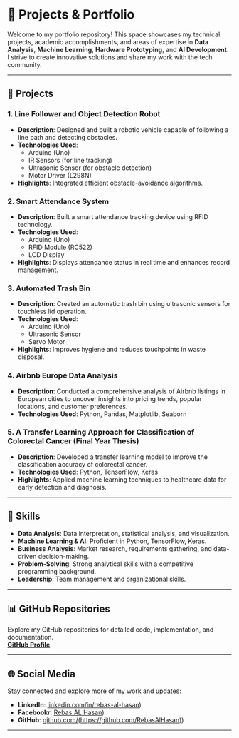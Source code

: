 # 🚀 Projects & Portfolio  

Welcome to my portfolio repository! This space showcases my technical projects, academic accomplishments, and areas of expertise in **Data Analysis**, **Machine Learning**, **Hardware Prototyping**, and **AI Development**. I strive to create innovative solutions and share my work with the tech community.  

---

## 📂 Projects  

### 1. **Line Follower and Object Detection Robot**  
- **Description**: Designed and built a robotic vehicle capable of following a line path and detecting obstacles.  
- **Technologies Used**:  
  - Arduino (Uno)  
  - IR Sensors (for line tracking)  
  - Ultrasonic Sensor (for obstacle detection)  
  - Motor Driver (L298N)  
- **Highlights**: Integrated efficient obstacle-avoidance algorithms.  

### 2. **Smart Attendance System**  
- **Description**: Built a smart attendance tracking device using RFID technology.  
- **Technologies Used**:  
  - Arduino (Uno)  
  - RFID Module (RC522)  
  - LCD Display  
- **Highlights**: Displays attendance status in real time and enhances record management.  

### 3. **Automated Trash Bin**  
- **Description**: Created an automatic trash bin using ultrasonic sensors for touchless lid operation.  
- **Technologies Used**:  
  - Arduino (Uno)  
  - Ultrasonic Sensor  
  - Servo Motor  
- **Highlights**: Improves hygiene and reduces touchpoints in waste disposal.  

### 4. **Airbnb Europe Data Analysis**  
- **Description**: Conducted a comprehensive analysis of Airbnb listings in European cities to uncover insights into pricing trends, popular locations, and customer preferences.  
- **Technologies Used**: Python, Pandas, Matplotlib, Seaborn  

### 5. **A Transfer Learning Approach for Classification of Colorectal Cancer (Final Year Thesis)**  
- **Description**: Developed a transfer learning model to improve the classification accuracy of colorectal cancer.  
- **Technologies Used**: Python, TensorFlow, Keras  
- **Highlights**: Applied machine learning techniques to healthcare data for early detection and diagnosis.  

---

## 🔧 Skills  
- **Data Analysis**: Data interpretation, statistical analysis, and visualization.  
- **Machine Learning & AI**: Proficient in Python, TensorFlow, Keras.  
- **Business Analysis**: Market research, requirements gathering, and data-driven decision-making.  
- **Problem-Solving**: Strong analytical skills with a competitive programming background.  
- **Leadership**: Team management and organizational skills.  

---

## 📊 GitHub Repositories  
Explore my GitHub repositories for detailed code, implementation, and documentation.  
[**GitHub Profile**](https://github.com/yourusername)  

---

## 🌐 Social Media  

Stay connected and explore more of my work and updates:  

- **LinkedIn**: [linkedin.com/in/rebas-al-hasan](https://www.linkedin.com/in/rebas-al-hasan/))  
- **Facebookr**: [Rebas AL Hasan](https://www.facebook.com/rebasalhasan/))  
- **GitHub**: [github.com/(https://github.com/RebasAlHasan)](https://github.com/RebasAlHasan))  

---


